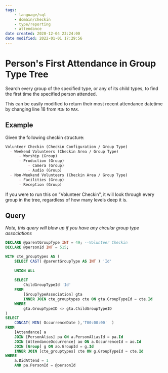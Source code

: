 ```yaml
---
tags:
    - language/sql
    - domain/checkin
    - type/reporting
    - attendance
date created: 2020-12-04 23:24:00
date modified: 2022-01-01 17:29:56
---
```


# Person's First Attendance in Group Type Tree

Search every group of the specified type, or any of its child types, to find the first time the specified person attended.

This can be easily modified to return their most recent attendance datetime by changing line 18 from `MIN` to `MAX`.

## Example

Given the following checkin structure:

```markdown
Volunteer Checkin (Checkin Configuration / Group Type)
  - Weekend Volunteers (Checkin Area / Group Type)
      - Worship (Group)
      - Production (Group)
          - Camera (Group)
          - Audio (Group)
  - Non-Weekend Volunteers (Checkin Area / Group Type)
      - Facilities (Group)
      - Reception (Group)
```

If you were to run this on "Volunteer Checkin", it will look through every group in the tree, regardless of how many levels deep it is.

## Query

_Note, this query will blow up if you have any circular group type associations_

```sql
DECLARE @parentGroupType INT = 49; --Volunteer Checkin
DECLARE @personId INT = 515;

WITH cte_grouptypes AS (
    SELECT CAST( @parentGroupType AS INT ) 'Id'
        
    UNION ALL
    
    SELECT
        ChildGroupTypeId 'Id'
    FROM
        [GroupTypeAssociation] gta
        INNER JOIN cte_grouptypes cte ON gta.GroupTypeId = cte.Id
    WHERE
        gta.GroupTypeID <> gta.ChildGroupTypeID
)
SELECT
    CONCAT( MIN( OccurrenceDate ),'T00:00:00'  )
FROM
    [Attendance] a
    JOIN [PersonAlias] pa ON a.PersonAliasId = pa.Id
    JOIN [AttendanceOccurrence] ao ON a.OccurrenceId = ao.Id
    JOIN [Group] g ON ao.GroupId = g.Id
    INNER JOIN [cte_grouptypes] cte ON g.GroupTypeId = cte.Id
WHERE
    a.DidAttend = 1
    AND pa.PersonId = @personId
```
